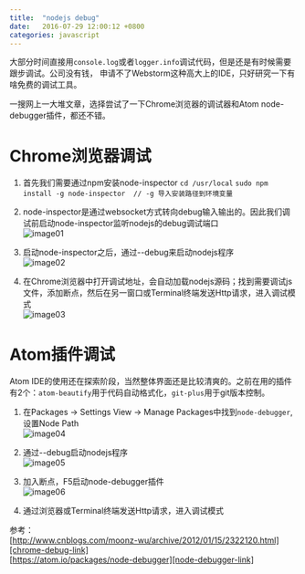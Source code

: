 ```yaml
---
title:  "nodejs debug"
date:   2016-07-29 12:00:12 +0800
categories: javascript
---
```


大部分时间直接用`console.log`或者`logger.info`调试代码，但是还是有时候需要跟步调试。公司没有钱，
申请不了Webstorm这种高大上的IDE，只好研究一下有啥免费的调试工具。

一搜网上一大堆文章，选择尝试了一下Chrome浏览器的调试器和Atom node-debugger插件，都还不错。


# Chrome浏览器调试

1) 首先我们需要通过npm安装node-inspector
`cd /usr/local`
`sudo npm install -g node-inspector  // -g 导入安装路径到环境变量`

2) node-inspector是通过websocket方式转向debug输入输出的。因此我们调试前启动node-inspector监听nodejs的debug调试端口  
![image01]({{site.baseurl}}/image/node-inspector.png)

3) 启动node-inspector之后，通过--debug来启动nodejs程序  
![image02]({{site.baseurl}}/image/node-debug.png)

4) 在Chrome浏览器中打开调试地址，会自动加载nodejs源码；找到需要调试js文件，添加断点，然后在另一窗口或Terminal终端发送Http请求，进入调试模式  
![image03]({{site.baseurl}}/image/chrome-debug.png)

# Atom插件调试

Atom IDE的使用还在探索阶段，当然整体界面还是比较清爽的。之前在用的插件有2个：`atom-beautify`用于代码自动格式化，`git-plus`用于git版本控制。

1) 在Packages -> Settings View -> Manage Packages中找到`node-debugger`,设置Node Path  
![image04]({{site.baseurl}}/image/atom-setting.png)

2) 通过--debug启动nodejs程序  
![image05]({{site.baseurl}}/image/node-debug.png)

3) 加入断点，F5启动node-debugger插件  
![image06]({{site.baseurl}}/image/atom-debug.png)

4) 通过浏览器或Terminal终端发送Http请求，进入调试模式

参考：  
[http://www.cnblogs.com/moonz-wu/archive/2012/01/15/2322120.html][chrome-debug-link]  
[https://atom.io/packages/node-debugger][node-debugger-link]  

[chrome-debug-link]:http://www.cnblogs.com/moonz-wu/archive/2012/01/15/2322120.html
[node-debugger-link]:https://atom.io/packages/node-debugger
